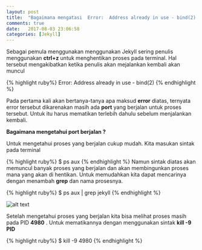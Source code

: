 ```yaml
---
layout: post
title:  "Bagaimana mengatasi  Error:  Address already in use - bind(2) pada Jekyll ?"
comments: true
date:   2017-08-03 23:06:58
categories: [Jekyll]
---
```


Sebagai pemula menggunakan menggunakan Jekyll sering penulis menggunakan __ctrl+z__ untuk menghentikan proses pada terminal. Hal tersebut mengakibatkan ketika penulis akan mejalankan kembali akan muncul 

{% highlight ruby%}
Error:  Address already in use - bind(2)
{% endhighlight %}

Pada pertama kali akan bertanya-tanya apa maksud __error__ diatas, ternyata error tersebut dikarenakan masih ada __port__ yang berjalan untuk proses tersebut. Untuk itu harus mematikan terlebih dahulu sebelum menjalankan kembali.

**Bagaimana mengetahui port berjalan ?**

Untuk mengetahui proses yang berjalan cukup mudah. Kita masukan sintak pada terminal

{% highlight ruby%}
$ ps aux
{% endhighlight %}
Namun sintak diatas akan memuncul banyak proses yang berjalan dan akan membingunkan proses mana yang akan di hentikan.
Untuk memudahkan kita dapat mencarinya dengan menambah __grep__ dan nama prosesnya.

{% highlight ruby%}
$ ps aux | grep jekyll
{% endhighlight %}

![alt text][logo]

[logo]:{{site.urlimg}}/img-2.png "Porses Berjalan"

Setelah mengetahui proses yang berjalan kita bisa melihat proses masih pada PID __4980__ . Untuk mematikannya dengan menggunakan  sintak __kill -9 PID__ 

{% highlight ruby%}
$ kill -9 4980
{% endhighlight %}
